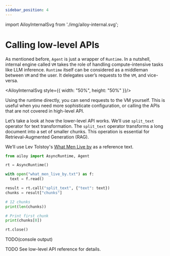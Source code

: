 ```yaml
---
sidebar_position: 4
---
```

import AiloyInternalSvg from './img/ailoy-internal.svg';

# Calling low-level APIs

As mentioned before, `Agent` is just a wrapper of `Runtime`. In a nutshell, internal engine called `VM` takes the role of handling compute-intensive tasks like LLM inference. `Runtime` itself can be considered as a middleman between `VM` and the user. It delegates user’s requests to the `VM`, and vice-versa.

 <AiloyInternalSvg style={{ width: "50%", height: "50%" }}/>

Using the runtime directly, you can send requests to the VM yourself. This is useful when you need more sophisticate configuration, or calling the APIs that are not covered in high-level API.

Let’s take a look at how the lower-level API works. We’ll use `split_text` operator for text transformation. The `split_text` operator transforms a long document into a set of smaller chunks. This operation is essential for Retrieval-Augmented Generation (RAG).

We’ll use Lev Tolstoy's [What Men Live by](https://www.gutenberg.org/files/6157/6157-h/6157-h.htm) as a reference text.

```python
from ailoy import AsyncRuntime, Agent

rt = AsyncRuntime()

with open("what_men_live_by.txt") as f:
  text = f.read()

result = rt.call("split_text", {"text": text})
chunks = result["chunks"]

# 12 chunks
print(len(chunks))

# Print first chunk
print(chunks[0])

rt.close()
```

TODO(console output)

TODO See low-level API reference for details.
